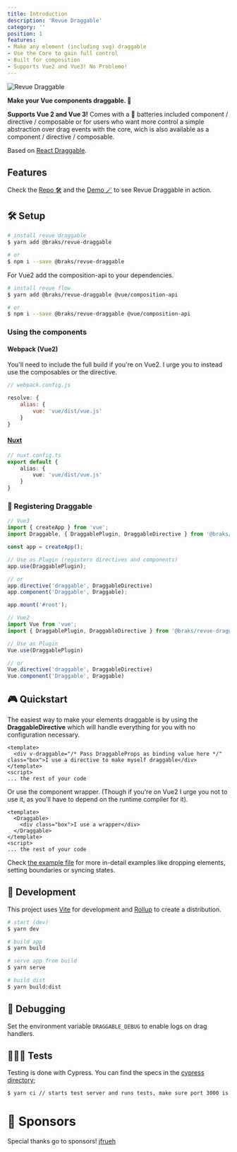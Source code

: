 ```yaml
---
title: Introduction 
description: 'Revue Draggable' 
category: ''
position: 1 
features:
- Make any element (including svg) draggable
- Use the Core to gain full control
- Built for composition
- Supports Vue2 and Vue3! No Problemo!
---
```


<img src="/revue-draggable.gif" alt="Revue Draggable" />

**Make your Vue components draggable. 🤏**

**Supports Vue 2 and Vue 3!** Comes with a 🔋 batteries included component / directive / composable or for users who
want more control a simple abstraction over drag events with the core, wich is also available as a component / directive
/ composable.

Based on [React Draggable](https://www.npmjs.com/package/react-draggable#draggablecore).

## Features

<list :items="features"></list>

Check the [Repo 🛠](https://github.com/bcakmakoglu/revue-draggable) and
the [Demo 🪄](https://draggable.vueflow.dev) to see Revue Draggable in action.

## 🛠 Setup

```bash
# install revue draggable
$ yarn add @braks/revue-draggable

# or
$ npm i --save @braks/revue-draggable
```

For Vue2 add the composition-api to your dependencies.
```bash
# install revue flow
$ yarn add @braks/revue-draggable @vue/composition-api

# or
$ npm i --save @braks/revue-draggable @vue/composition-api
```

### Using the components

#### Webpack (Vue2)

You'll need to include the full build if you're on Vue2.
I urge you to instead use the composables or the directive.
```js
// webpack.config.js

resolve: {
    alias: {
        vue: 'vue/dist/vue.js'
    }
}
```

#### [Nuxt](https://nuxtjs.org/)

```ts {}[nuxt.config.ts]
// nuxt.config.ts
export default {
    alias: {
        vue: 'vue/dist/vue.js'
    }
}
```

### 🔌 Registering Draggable

```ts {}[main.ts]
// Vue3
import { createApp } from 'vue';
import Draggable, { DraggablePlugin, DraggableDirective } from '@braks/revue-draggable';

const app = createApp();

// Use as Plugin (registers directives and components)
app.use(DraggablePlugin);

// or
app.directive('draggable', DraggableDirective)
app.component('Draggable', Draggable);

app.mount('#root');
```

```ts {}[main.ts]
// Vue2 
import Vue from 'vue';
import { DraggablePlugin, DraggableDirective } from '@braks/revue-draggable';

// Use as Plugin
Vue.use(DraggablePlugin)

// or
Vue.directive('draggable', DraggableDirective)
Vue.component('Draggable', Draggable)
```

## 🎮 Quickstart

The easiest way to make your elements draggable is by using the **DraggableDirective** which will handle everything for you
with no configuration necessary.

````vue {}[App.vue]
<template>
  <div v-draggable="/* Pass DraggableProps as binding value here */" class="box">I use a directive to make myself draggable</div>
</template>
<script>
... the rest of your code
````

Or use the component wrapper.
(Though if you're on Vue2 I urge you not to use it, as you'll have to depend on the runtime compiler for it).
````vue {}[App.vue]
<template>
  <Draggable>
    <div class="box">I use a wrapper</div>
  </Draggable>
</template>
<script>
... the rest of your code
````

Check [the example file](./example/App.vue) for more in-detail examples like dropping elements, setting boundaries or syncing states.

## 🧪 Development

This project uses [Vite](https://vitejs.dev/) for development and [Rollup](https://rollupjs.org/) to create a distribution.

```bash
# start (dev)
$ yarn dev

# build app
$ yarn build

# serve app from build
$ yarn serve

# build dist
$ yarn build:dist
```

## 🐛 Debugging

Set the environment variable `DRAGGABLE_DEBUG` to enable logs on drag handlers.

## 🕵🏻‍♂️ Tests

Testing is done with Cypress.
You can find the specs in the [cypress directory](/cypress);
```bash
$ yarn ci // starts test server and runs tests, make sure port 3000 is open
```

# 💝 Sponsors

Special thanks go to sponsors!
[jfrueh](https://github.com/jfrueh)
